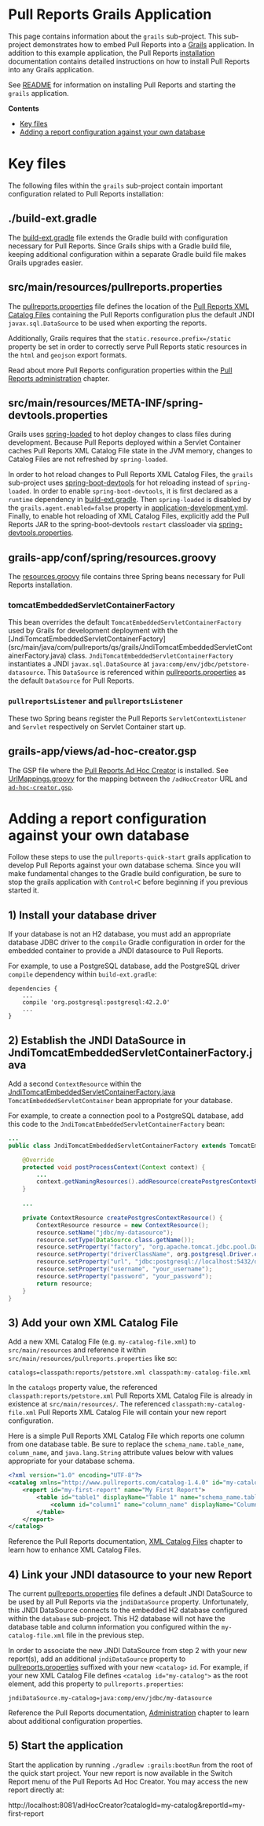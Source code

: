 # Pull Reports Grails Application

This page contains information about the `grails` sub-project. This sub-project demonstrates how to embed Pull Reports into a [Grails](https://grails.org) application. In addition to this example application, the Pull Reports [installation](https://www.pullreports.com/docs/latest/installation.html) documentation contains detailed instructions on how to install Pull Reports into any Grails application. 

See [README](../README.md) for information on installing Pull Reports and starting the `grails` application.

**Contents**
* [Key files](#key-files)
* [Adding a report configuration against your own database](#adding-a-report-configuration-against-your-own-database)

# Key files

The following files within the `grails` sub-project contain important configuration related to Pull Reports installation:

## ./build-ext.gradle

The [build-ext.gradle](build-ext.gradle) file extends the Gradle build with configuration necessary for Pull Reports. Since Grails ships with a Gradle build file, keeping additional configuration within a separate Gradle build file makes Grails upgrades easier. 

## src/main/resources/pullreports.properties

The [pullreports.properties](src/main/resources/pullreports.properties) file defines the location of the [Pull Reports XML Catalog Files](https://www.pullreports.com/docs/latest/catalog-files.html) containing the Pull Reports configuration plus the default JNDI `javax.sql.DataSource` to be used when exporting the reports. 

Additionally, Grails requires that the `static.resource.prefix=/static` property be set in order to correctly serve Pull Reports static resources in the `html` and `geojson` export formats.

Read about more Pull Reports configuration properties within the [Pull Reports administration](https://www.pullreports.com/docs/latest/administration.html) chapter.

## src/main/resources/META-INF/spring-devtools.properties

Grails uses [spring-loaded](https://github.com/spring-projects/spring-loaded) to hot deploy changes to class files during development. Because Pull Reports deployed within a Servlet Container caches Pull Reports XML Catalog File state in the JVM memory, changes to Catalog Files are not refreshed by `spring-loaded`.

In order to hot reload changes to Pull Reports XML Catalog Files, the `grails` sub-project uses [spring-boot-devtools](https://docs.spring.io/spring-boot/docs/current/reference/html/using-boot-devtools.html) for hot reloading instead of `spring-loaded`. In order to enable `spring-boot-devtools`, it is first declared as a `runtime` dependency in [build-ext.gradle](build-ext.gradle).  Then `spring-loaded` is disabled by the `grails.agent.enabled=false` property in [application-development.yml](grails-app/conf/application-development.yml). Finally, to enable hot reloading of XML Catalog Files, explicitly add the Pull Reports JAR to the spring-boot-devtools `restart` classloader via [spring-devtools.properties](src/main/resources/META-INF/spring-devtools.properties).

## grails-app/conf/spring/resources.groovy

The [resources.groovy](grails-app/conf/spring/resources.groovy) file contains three Spring beans necessary for Pull Reports installation.

### tomcatEmbeddedServletContainerFactory

This bean overrides the default `TomcatEmbeddedServletContainerFactory` used by Grails for development deployment with the [JndiTomcatEmbeddedServletContainerFactory] (src/main/java/com/pullreports/qs/grails/JndiTomcatEmbeddedServletContainerFactory.java) class.  `JndiTomcatEmbeddedServletContainerFactory` instantiates a JNDI `javax.sql.DataSource` at `java:comp/env/jdbc/petstore-datasource`. This `DataSource` is referenced within [pullreports.properties](src/main/resources/pullreports.properties) as the default `DataSource` for Pull Reports.

### `pullreportsListener` and `pullreportsListener`

These two Spring beans register the Pull Reports `ServletContextListener` and `Servlet` respectively on Servlet Container start up.

## grails-app/views/ad-hoc-creator.gsp

The GSP file where the [Pull Reports Ad Hoc Creator](https://www.pullreports.com/docs/latest/creator.html) is installed. See [UrlMappings.groovy](grails-app/controllers/grails/UrlMappings.groovy) for the mapping between the `/adHocCreator` URL and [`ad-hoc-creator.gsp`](grails-app/views/ad-hoc-creator.gsp). 

# Adding a report configuration against your own database

Follow these steps to use the `pullreports-quick-start` grails application to develop Pull Reports against your own database schema. Since you will make fundamental changes to the Gradle build configuration, be sure to stop the grails application with `Control+C` before beginning if you previous started it.

## 1) Install your database driver 

If your database is not an H2 database, you must add an appropriate database JDBC driver to the `compile` Gradle configuration in order for the embedded container to provide a JNDI datasource to Pull Reports.

For example, to use a PostgreSQL database, add the PostgreSQL driver `compile` dependency within `build-ext.gradle`:

    dependencies {
        ... 
        compile 'org.postgresql:postgresql:42.2.0'
        ...
    }
    
## 2) Establish the JNDI DataSource in JndiTomcatEmbeddedServletContainerFactory.java

Add a second `ContextResource` within the [JndiTomcatEmbeddedServletContainerFactory.java](src/main/java/com/pullreports/qs/grails/JndiTomcatEmbeddedServletContainerFactory.java) `TomcatEmbeddedServletContainer` bean appropriate for your database. 

For example, to create a connection pool to a PostgreSQL database, add this code to the `JndiTomcatEmbeddedServletContainerFactory` bean:

```java
...
public class JndiTomcatEmbeddedServletContainerFactory extends TomcatEmbeddedServletContainerFactory{

    @Override
    protected void postProcessContext(Context context) {
        ...
        context.getNamingResources().addResource(createPostgresContextResource());
    }
    
    ...

    private ContextResource createPostgresContextResource() {
        ContextResource resource = new ContextResource();
        resource.setName("jdbc/my-datasource");
        resource.setType(DataSource.class.getName());
        resource.setProperty("factory", "org.apache.tomcat.jdbc.pool.DataSourceFactory");
        resource.setProperty("driverClassName", org.postgresql.Driver.class.getName());
        resource.setProperty("url", "jdbc:postgresql://localhost:5432/dbname");
        resource.setProperty("username", "your_username");
        resource.setProperty("password", "your_password");
        return resource;
    }
}
```
    
## 3) Add your own XML Catalog File

Add a new XML Catalog File (e.g. `my-catalog-file.xml`) to `src/main/resources` and reference it within `src/main/resources/pullreports.properties` like so:

    catalogs=classpath:reports/petstore.xml classpath:my-catalog-file.xml

In the `catalogs` property value, the referenced `classpath:reports/petstore.xml` Pull Reports XML Catalog File is already in existence at `src/main/resources/`. The referenced `classpath:my-catalog-file.xml` Pull Reports XML Catalog File will contain your new report configuration. 

Here is a simple Pull Reports XML Catalog File which reports one column from one database table. Be sure to replace the `schema_name.table_name`, `column_name`, and `java.lang.String` attribute values below with values appropriate for your database schema.

```xml
<?xml version="1.0" encoding="UTF-8"?>
<catalog xmlns="http://www.pullreports.com/catalog-1.4.0" id="my-catalog" name="My First Catalog">
    <report id="my-first-report" name="My First Report">
        <table id="table1" displayName="Table 1" name="schema_name.table_name">
            <column id="column1" name="column_name" displayName="Column 1" paramType="java.lang.String"/>
        </table>
    </report>
</catalog>
```

Reference the Pull Reports documentation, [XML Catalog Files](https://www.pullreports.com/docs/latest/catalog-files.html) chapter to learn how to enhance XML Catalog Files.

## 4) Link your JNDI datasource to your new Report

The current [pullreports.properties](src/main/resources/pullreports.properties) file defines a default JNDI DataSource to be used by all Pull Reports via the `jndiDataSource` property. Unfortunately, this JNDI DataSource connects to the embedded H2 database configured within the `database` sub-project. This H2 database will not have the database table and column information you configured within the `my-catalog-file.xml` file in the previous step.

In order to associate the new JNDI DataSource from step 2 with your new report(s), add an additional `jndiDataSource` property to [pullreports.properties](src/main/resources/pullreports.properties) suffixed with your new `<catalog>` `id`. For example, if your new XML Catalog File defines `<catalog id="my-catalog">` as the root element, add this property to `pullreports.properties`:

    jndiDataSource.my-catalog=java:comp/env/jdbc/my-datasource

Reference the Pull Reports documentation, [Administration](https://www.pullreports.com/docs/latest/administration.html) chapter to learn about additional configuration properties.
 
## 5) Start the application

Start the application by running `./gradlew :grails:bootRun` from the root of the quick start project. Your new report is now available in the Switch Report menu of the Pull Reports Ad Hoc Creator. You may access the new report directly at:

http://localhost:8081/adHocCreator?catalogId=my-catalog&reportId=my-first-report
